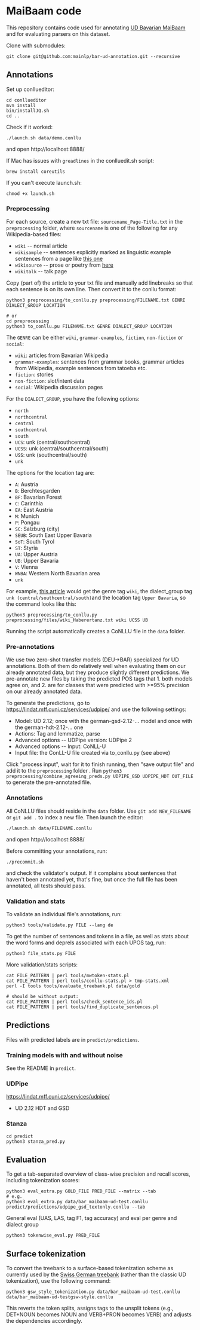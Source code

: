 # MaiBaam code

This repository contains code used for annotating [UD Bavarian MaiBaam](https://github.com/UniversalDependencies/UD_Bavarian-MaiBaam) and for evaluating parsers on this dataset.

Clone with submodules:
```
git clone git@github.com:mainlp/bar-ud-annotation.git --recursive
```

## Annotations

Set up conllueditor:
```
cd conllueditor
mvn install
bin/installJQ.sh
cd ..
```

Check if it worked:
```
./launch.sh data/demo.conllu
```
and open http://localhost:8888/

If Mac has issues with `greadlines` in the conlluedit.sh script:
```
brew install coreutils
```

If you can't execute launch.sh:
```
chmod +x launch.sh
```

### Preprocessing

For each source, create a new txt file: `sourcename_Page-Title.txt` in the `preprocessing` folder, where `sourcename` is one of the following for any Wikipedia-based files:
- `wiki` -- normal article
- `wikisample` -- sentences explicitly marked as linguistic example sentences from a page like [this one](https://bar.wikipedia.org/wiki/Konjunktiv)
- `wikisource` -- prose or poetry from [here](https://bar.wikipedia.org/wiki/Text:Start)
- `wikitalk` -- talk page

Copy (part of) the article to your txt file and manually add linebreaks so that each sentence is on its own line.
Then convert it to the conllu format:
```
python3 preprocessing/to_conllu.py preprocessing/FILENAME.txt GENRE DIALECT_GROUP LOCATION

# or
cd preprocessing
python3 to_conllu.pu FILENAME.txt GENRE DIALECT_GROUP LOCATION
```

The `GENRE` can be either `wiki`, `grammar-examples`, `fiction`, `non-fiction` or `social`:
- `wiki`: articles from Bavarian Wikipedia
- `grammar-examples`: sentences from grammar books, grammar articles from Wikipedia, example sentences from tatoeba etc.
- `fiction`: stories 
- `non-fiction`: slot/intent data
- `social`: Wikipedia discussion pages

For the `DIALECT_GROUP`, you have the following options:
- `north` 
- `northcentral` 
- `central` 
- `southcentral` 
- `south`
- `UCS`: unk (central/southcentral)
- `UCSS`: unk (central/southcentral/south) 
- `USS`: unk (southcentral/south)
- `unk`

The options for the location tag are:
- `A`: Austria
- `B`: Berchtesgarden
- `BF`: Bavarian Forest
- `C`: Carinthia
- `EA`: East Austria
- `M`: Munich
- `P`: Pongau
- `SC`: Salzburg (city)
- `SEUB`: South East Upper Bavaria
- `SoT`: South Tyrol
- `ST`: Styria
- `UA`: Upper Austria
- `UB`: Upper Bavaria
- `V`: Vienna
- `WNBA`: Western North Bavarian area 
- `unk`

For example, [this article](https://bar.wikipedia.org/wiki/Haberertanz) would get the genre tag `wiki`, the dialect_group tag `unk (central/southcentral/south)`and the location tag `Upper Bavaria`, so the command looks like this:
```
python3 preprocessing/to_conllu.py preprocessing/files/wiki_Haberertanz.txt wiki UCSS UB
```

Running the script automatically creates a CoNLLU file in the `data` folder.

### Pre-annotations

We use two zero-shot transfer models (DEU->BAR) specialized for UD annotations. Both of them do relatively well when evaluating them on our already annotated data, but they produce slightly different predictions.
We pre-annotate new files by taking the predicted POS tags that 1. both models agree on, and 2. are for classes that were predicted with >=95% precision on our already annotated data.

To generate the predictions, go to https://lindat.mff.cuni.cz/services/udpipe/ and use the following settings:
- Model: UD 2.12; once with the german-gsd-2.12-... model and once with the german-hdt-2.12-... one
- Actions: Tag and lemmatize, parse
- Advanced options -- UDPipe version: UDPipe 2
- Advanced options -- Input: CoNLL-U
- Input file: the ConLL-U file created via to_conllu.py (see above)

Click "process input", wait for it to finish running, then "save output file" and add it to the `preprocessing` folder .
Run `python3 preprocessing/combine_agreeing_preds.py UDPIPE_GSD UDPIPE_HDT OUT_FILE` to generate the pre-annotated file.

### Annotations

All CoNLLU files should reside in the `data` folder.
Use `git add NEW_FILENAME` or `git add .` to index a new file.
Then launch the editor:

```
./launch.sh data/FILENAME.conllu
```
and open http://localhost:8888/

Before committing your annotations, run:
```
./precommit.sh
```
and check the validator's output.
If it complains about sentences that haven't been annotated yet, that's fine, but once the full file has been annotated, all tests should pass.

### Validation and stats

To validate an individual file's annotations, run:
```
python3 tools/validate.py FILE --lang de
``` 

To get the number of sentences and tokens in a file, as well as stats about the word forms and deprels associated with each UPOS tag, run:
```
python3 file_stats.py FILE
```

More validation/stats scripts:
```
cat FILE_PATTERN | perl tools/mwtoken-stats.pl 
cat FILE_PATTERN | perl tools/conllu-stats.pl > tmp-stats.xml
perl -I tools tools/evaluate_treebank.pl data/gold

# should be without output:
cat FILE_PATTERN | perl tools/check_sentence_ids.pl
cat FILE_PATTERN | perl tools/find_duplicate_sentences.pl 
```

## Predictions

Files with predicted labels are in `predict/predictions`.

### Training models with and without noise

See the README in `predict`.

### UDPipe

https://lindat.mff.cuni.cz/services/udpipe/
- UD 2.12 HDT and GSD

### Stanza

```
cd predict
python3 stanza_pred.py
```

## Evaluation

To get a tab-separated overview of class-wise precision and recall scores, including tokenization scores:
```
python3 eval_extra.py GOLD_FILE PRED_FILE --matrix --tab
# e.g.
python3 eval_extra.py data/bar_maibaam-ud-test.conllu predict/predictions/udpipe_gsd_textonly.conllu --tab
```

General eval (UAS, LAS, tag F1, tag accuracy) and eval per genre and dialect group
```
python3 tokenwise_eval.py PRED_FILE
```

## Surface tokenization

To convert the treebank to a surface-based tokenization scheme as currently used by the [Swiss German treebank](https://universaldependencies.org/gsw/) (rather than the classic UD tokenization), use the following command:
```
python3 gsw_style_tokenization.py data/bar_maibaam-ud-test.conllu data/bar_maibaam-ud-testgsw-style.conllu
```
This reverts the token splits, assigns tags to the unsplit tokens (e.g., DET+NOUN becomes NOUN and VERB+PRON becomes VERB) and adjusts the dependencies accordingly.
